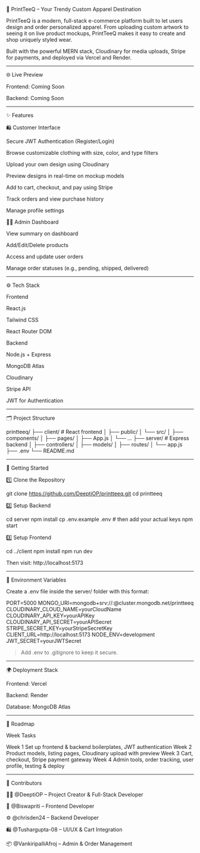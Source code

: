 👕 PrintTeeQ – Your Trendy Custom Apparel Destination

PrintTeeQ is a modern, full-stack e-commerce platform built to let users design and order personalized apparel. From uploading custom artwork to seeing it on live product mockups, PrintTeeQ makes it easy to create and shop uniquely styled wear.

Built with the powerful MERN stack, Cloudinary for media uploads, Stripe for payments, and deployed via Vercel and Render.


---

🌐 Live Preview

Frontend: Coming Soon

Backend: Coming Soon



---

✨ Features

🛍️ Customer Interface

Secure JWT Authentication (Register/Login)

Browse customizable clothing with size, color, and type filters

Upload your own design using Cloudinary

Preview designs in real-time on mockup models

Add to cart, checkout, and pay using Stripe

Track orders and view purchase history

Manage profile settings


🧑‍💼 Admin Dashboard

View summary on dashboard

Add/Edit/Delete products

Access and update user orders

Manage order statuses (e.g., pending, shipped, delivered)



---

⚙️ Tech Stack

Frontend

React.js

Tailwind CSS

React Router DOM


Backend

Node.js + Express

MongoDB Atlas

Cloudinary

Stripe API

JWT for Authentication



---

🗂 Project Structure

printteeq/
├── client/               # React frontend
│   ├── public/
│   └── src/
│       ├── components/
│       ├── pages/
│       ├── App.js
│       └── ...
├── server/               # Express backend
│   ├── controllers/
│   ├── models/
│   ├── routes/
│   └── app.js
├── .env
└── README.md


---

🚀 Getting Started

1️⃣ Clone the Repository

git clone https://github.com/DeeptiOP/printteeq.git
cd printteeq

2️⃣ Setup Backend

cd server
npm install
cp .env.example .env   # then add your actual keys
npm start

3️⃣ Setup Frontend

cd ../client
npm install
npm run dev

Then visit: http://localhost:5173


---

🔐 Environment Variables

Create a .env file inside the server/ folder with this format:

PORT=5000
MONGO_URI=mongodb+srv://<username>:<password>@cluster.mongodb.net/printteeq
CLOUDINARY_CLOUD_NAME=yourCloudName
CLOUDINARY_API_KEY=yourAPIKey
CLOUDINARY_API_SECRET=yourAPISecret
STRIPE_SECRET_KEY=yourStripeSecretKey
CLIENT_URL=http://localhost:5173
NODE_ENV=development
JWT_SECRET=yourJWTSecret

> Add .env to .gitignore to keep it secure.




---

🌍 Deployment Stack

Frontend: Vercel

Backend: Render

Database: MongoDB Atlas



---

🧭 Roadmap

Week	Tasks

Week 1	Set up frontend & backend boilerplates, JWT authentication
Week 2	Product models, listing pages, Cloudinary upload with preview
Week 3	Cart, checkout, Stripe payment gateway
Week 4	Admin tools, order tracking, user profile, testing & deploy



---

👥 Contributors

👩‍💻 @DeeptiOP – Project Creator & Full-Stack Developer

🧠 @Biswapriti – Frontend Developer

⚙️ @chrisden24 – Backend Developer

🛍️ @Tushargupta-08 – UI/UX & Cart Integration

📦 @VankiripalliAfroj – Admin & Order Management
